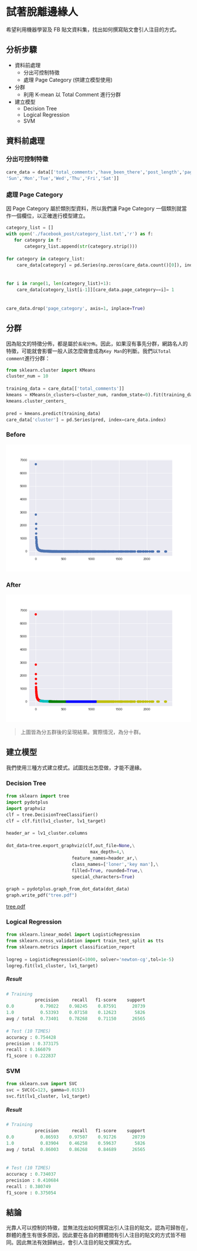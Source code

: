 # 試著脫離邊緣人
希望利用機器學習及 FB 貼文資料集，找出如何撰寫貼文會引人注目的方式。

## 分析步驟

* 資料前處理
	* 分出可控制特徵
	* 處理 Page Category (供建立模型使用)
* 分群
	* 利用 K-mean 以 Total Comment 進行分群 
* 建立模型
	* Decision Tree
	* Logical Regression
	* SVM

## 資料前處理
### 分出可控制特徵
```python
care_data = data[['total_comments','have_been_there','post_length','page_category',\
'Sun','Mon','Tue','Wed','Thu','Fri','Sat']]
```
### 處理 Page Category

因 Page Category 屬於類別型資料，所以我們讓 Page Category 一個類別就當作一個欄位，以正確進行模型建立。

```python
category_list = []
with open('./facebook_post/category_list.txt','r') as f:
   for category in f:
       category_list.append(str(category.strip()))

for category in category_list:
    care_data[category] = pd.Series(np.zeros(care_data.count()[0]), index=care_data.index)


for i in range(1, len(category_list)+1):
    care_data[category_list[i-1]][care_data.page_category==i]= 1


care_data.drop('page_category', axis=1, inplace=True)
```

## 分群

因為貼文的特徵分佈，都是屬於`長尾分佈`。因此，如果沒有事先分群，網路名人的特徵，可能就會影響一般人該怎麼做會成為`Key Man`的判斷。我們以`Total comment`進行分群：

```python
from sklearn.cluster import KMeans
cluster_num = 10

training_data = care_data[['total_comments']]
kmeans = KMeans(n_clusters=cluster_num, random_state=0).fit(training_data)
kmeans.cluster_centers_

pred = kmeans.predict(training_data)
care_data['cluster'] = pd.Series(pred, index=care_data.index)
```
### Before
![](https://github.com/YanHaoChen/Machine-Learning-and-Data-Mining/blob/master/facebook_post/images/scatter_of_non_clustering.png?raw=true)
### After
![](https://github.com/YanHaoChen/Machine-Learning-and-Data-Mining/blob/master/facebook_post/images/scatter_of_clustering.png?raw=true)
> 上圖皆為分五群後的呈現結果。實際情況，為分十群。

## 建立模型

我們使用三種方式建立模式。試圖找出怎麼做，才能不邊緣。

### Decision Tree

```python
from sklearn import tree
import pydotplus
import graphviz
clf = tree.DecisionTreeClassifier()
clf = clf.fit(lv1_cluster, lv1_target)

header_ar = lv1_cluster.columns

dot_data=tree.export_graphviz(clf,out_file=None,\
                                max_depth=4,\
                         feature_names=header_ar,\
                         class_names=['loner','key man'],\
                         filled=True, rounded=True,\
                         special_characters=True)

graph = pydotplus.graph_from_dot_data(dot_data)
graph.write_pdf("tree.pdf")
```
[tree.pdf](https://github.com/YanHaoChen/Machine-Learning-and-Data-Mining/blob/master/facebook_post/images/tree.pdf)

### Logical Regression

```python
from sklearn.linear_model import LogisticRegression
from sklearn.cross_validation import train_test_split as tts
from sklearn.metrics import classification_report

logreg = LogisticRegression(C=1000, solver='newton-cg',tol=1e-5)
logreg.fit(lv1_cluster, lv1_target)
```
##### Result

```python
# Training
           precision     recall   f1-score    support
0.0          0.79022    0.98245    0.87591      20739 
1.0          0.53393    0.07158    0.12623       5826 
avg / total  0.73401    0.78268    0.71150      26565

# Test (10 TIMES)
accuracy : 0.754428 
precision : 0.373175 
recall : 0.166079 
f1_score : 0.222837
```

### SVM

```python
from sklearn.svm import SVC
svc = SVC(C=123, gamma=0.0153)
svc.fit(lv1_cluster, lv1_target)
```
##### Result

```python
# Training
           precision     recall   f1-score    support 
0.0          0.86593    0.97507    0.91726      20739 
1.0          0.83904    0.46258    0.59637       5826
avg / total  0.86003    0.86268    0.84689      26565


# Test (10 TIMES)
accuracy : 0.734037
precision : 0.410684
recall : 0.380749
f1_score : 0.375054
```

## 結論

光靠人可以控制的特徵，並無法找出如何撰寫出引人注目的貼文。認為可歸咎在，群體的產生有很多原因，因此要在各自的群體間有引人注目的貼文的方式皆不相同。因此無法有效歸納出，會引人注目的貼文撰寫方式。